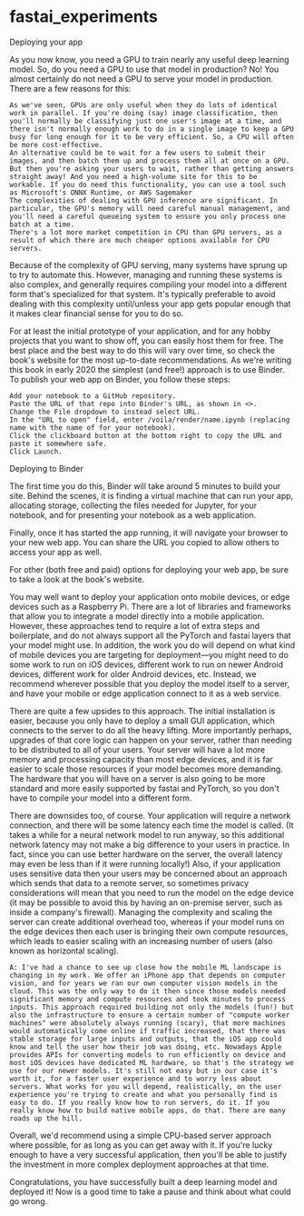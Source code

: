 # fastai_experiments




Deploying your app

As you now know, you need a GPU to train nearly any useful deep learning model. So, do you need a GPU to use that model in production? No! You almost certainly do not need a GPU to serve your model in production. There are a few reasons for this:

    As we've seen, GPUs are only useful when they do lots of identical work in parallel. If you're doing (say) image classification, then you'll normally be classifying just one user's image at a time, and there isn't normally enough work to do in a single image to keep a GPU busy for long enough for it to be very efficient. So, a CPU will often be more cost-effective.
    An alternative could be to wait for a few users to submit their images, and then batch them up and process them all at once on a GPU. But then you're asking your users to wait, rather than getting answers straight away! And you need a high-volume site for this to be workable. If you do need this functionality, you can use a tool such as Microsoft's ONNX Runtime, or AWS Sagemaker
    The complexities of dealing with GPU inference are significant. In particular, the GPU's memory will need careful manual management, and you'll need a careful queueing system to ensure you only process one batch at a time.
    There's a lot more market competition in CPU than GPU servers, as a result of which there are much cheaper options available for CPU servers.

Because of the complexity of GPU serving, many systems have sprung up to try to automate this. However, managing and running these systems is also complex, and generally requires compiling your model into a different form that's specialized for that system. It's typically preferable to avoid dealing with this complexity until/unless your app gets popular enough that it makes clear financial sense for you to do so.

For at least the initial prototype of your application, and for any hobby projects that you want to show off, you can easily host them for free. The best place and the best way to do this will vary over time, so check the book's website for the most up-to-date recommendations. As we're writing this book in early 2020 the simplest (and free!) approach is to use Binder. To publish your web app on Binder, you follow these steps:

    Add your notebook to a GitHub repository.
    Paste the URL of that repo into Binder's URL, as shown in <>.
    Change the File dropdown to instead select URL.
    In the "URL to open" field, enter /voila/render/name.ipynb (replacing name with the name of for your notebook).
    Click the clickboard button at the bottom right to copy the URL and paste it somewhere safe.
    Click Launch.

Deploying to Binder

The first time you do this, Binder will take around 5 minutes to build your site. Behind the scenes, it is finding a virtual machine that can run your app, allocating storage, collecting the files needed for Jupyter, for your notebook, and for presenting your notebook as a web application.

Finally, once it has started the app running, it will navigate your browser to your new web app. You can share the URL you copied to allow others to access your app as well.

For other (both free and paid) options for deploying your web app, be sure to take a look at the book's website.

You may well want to deploy your application onto mobile devices, or edge devices such as a Raspberry Pi. There are a lot of libraries and frameworks that allow you to integrate a model directly into a mobile application. However, these approaches tend to require a lot of extra steps and boilerplate, and do not always support all the PyTorch and fastai layers that your model might use. In addition, the work you do will depend on what kind of mobile devices you are targeting for deployment—you might need to do some work to run on iOS devices, different work to run on newer Android devices, different work for older Android devices, etc. Instead, we recommend wherever possible that you deploy the model itself to a server, and have your mobile or edge application connect to it as a web service.

There are quite a few upsides to this approach. The initial installation is easier, because you only have to deploy a small GUI application, which connects to the server to do all the heavy lifting. More importantly perhaps, upgrades of that core logic can happen on your server, rather than needing to be distributed to all of your users. Your server will have a lot more memory and processing capacity than most edge devices, and it is far easier to scale those resources if your model becomes more demanding. The hardware that you will have on a server is also going to be more standard and more easily supported by fastai and PyTorch, so you don't have to compile your model into a different form.

There are downsides too, of course. Your application will require a network connection, and there will be some latency each time the model is called. (It takes a while for a neural network model to run anyway, so this additional network latency may not make a big difference to your users in practice. In fact, since you can use better hardware on the server, the overall latency may even be less than if it were running locally!) Also, if your application uses sensitive data then your users may be concerned about an approach which sends that data to a remote server, so sometimes privacy considerations will mean that you need to run the model on the edge device (it may be possible to avoid this by having an on-premise server, such as inside a company's firewall). Managing the complexity and scaling the server can create additional overhead too, whereas if your model runs on the edge devices then each user is bringing their own compute resources, which leads to easier scaling with an increasing number of users (also known as horizontal scaling).

    A: I've had a chance to see up close how the mobile ML landscape is changing in my work. We offer an iPhone app that depends on computer vision, and for years we ran our own computer vision models in the cloud. This was the only way to do it then since those models needed significant memory and compute resources and took minutes to process inputs. This approach required building not only the models (fun!) but also the infrastructure to ensure a certain number of "compute worker machines" were absolutely always running (scary), that more machines would automatically come online if traffic increased, that there was stable storage for large inputs and outputs, that the iOS app could know and tell the user how their job was doing, etc. Nowadays Apple provides APIs for converting models to run efficiently on device and most iOS devices have dedicated ML hardware, so that's the strategy we use for our newer models. It's still not easy but in our case it's worth it, for a faster user experience and to worry less about servers. What works for you will depend, realistically, on the user experience you're trying to create and what you personally find is easy to do. If you really know how to run servers, do it. If you really know how to build native mobile apps, do that. There are many roads up the hill.

Overall, we'd recommend using a simple CPU-based server approach where possible, for as long as you can get away with it. If you're lucky enough to have a very successful application, then you'll be able to justify the investment in more complex deployment approaches at that time.

Congratulations, you have successfully built a deep learning model and deployed it! Now is a good time to take a pause and think about what could go wrong.
